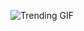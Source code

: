 ![Trending GIF](https://media2.giphy.com/media/v1.Y2lkPThiYjIxNzcyaHZsNnFydjQwaHZsOG0zczczcWo0eXd5ZnM3NzQ2djV4Mzh0bGJuYiZlcD12MV9naWZzX3NlYXJjaCZjdD1n/ZVik7pBtu9dNS/giphy.gif)
